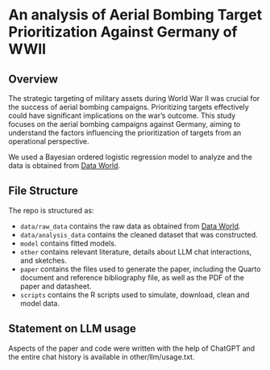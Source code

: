 # An analysis of Aerial Bombing Target Prioritization Against Germany of WWII

## Overview

The strategic targeting of military assets during World War II was crucial for the success of aerial bombing campaigns. Prioritizing targets effectively could have significant implications on the war’s outcome. This study focuses on the aerial bombing campaigns against Germany, aiming to understand the factors influencing the prioritization of targets from an operational perspective.

We used a Bayesian ordered logistic regression model to analyze and the data is obtained from [Data World](https://data.world/datamil/world-war-ii-thor-data).


## File Structure

The repo is structured as:

-   `data/raw_data` contains the raw data as obtained from [Data World](https://data.world/datamil/world-war-ii-thor-data).
-   `data/analysis_data` contains the cleaned dataset that was constructed.
-   `model` contains fitted models. 
-   `other` contains relevant literature, details about LLM chat interactions, and sketches.
-   `paper` contains the files used to generate the paper, including the Quarto document and reference bibliography file, as well as the PDF of the paper and datasheet. 
-   `scripts` contains the R scripts used to simulate, download, clean and model data.


## Statement on LLM usage

Aspects of the paper and code were written with the help of ChatGPT and the entire chat history is available in other/llm/usage.txt.
